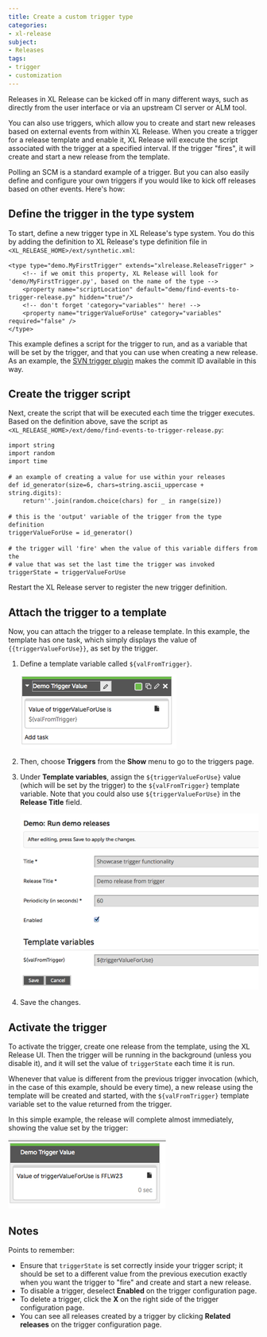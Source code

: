 ```yaml
---
title: Create a custom trigger type
categories:
- xl-release
subject:
- Releases
tags:
- trigger
- customization
---
```


Releases in XL Release can be kicked off in many different ways, such as directly from the user interface or via an upstream CI server or ALM tool.

You can also use triggers, which allow you to create and start new releases based on external events from within XL Release. When you create a trigger for a release template and enable it, XL Release will execute the script associated with the trigger at a specified interval. If the trigger "fires", it will create and start a new release from the template.

Polling an SCM is a standard example of a trigger. But you can also easily define and configure your own triggers if you would like to kick off releases based on other events. Here's how:

## Define the trigger in the type system

To start, define a new trigger type in XL Release's type system. You do this by adding the definition to XL Release's type definition file in `<XL_RELEASE_HOME>/ext/synthetic.xml`:

    <type type="demo.MyFirstTrigger" extends="xlrelease.ReleaseTrigger" >
        <!-- if we omit this property, XL Release will look for 'demo/MyFirstTrigger.py', based on the name of the type -->
        <property name="scriptLocation" default="demo/find-events-to-trigger-release.py" hidden="true"/>
        <!-- don't forget 'category="variables"' here! -->
        <property name="triggerValueForUse" category="variables" required="false" />
    </type>

This example defines a script for the trigger to run, and as a variable that will be set by the trigger, and that you can use when creating a new release. As an example, the [SVN trigger plugin](/xl-release/concept/introduction-to-the-xl-release-svn-trigger-plugin.html) makes the commit ID available in this way.

## Create the trigger script

Next, create the script that will be executed each time the trigger executes. Based on the definition above, save the script as `<XL_RELEASE_HOME>/ext/demo/find-events-to-trigger-release.py`:

    import string
    import random
    import time

    # an example of creating a value for use within your releases
    def id_generator(size=6, chars=string.ascii_uppercase + string.digits):
        return''.join(random.choice(chars) for _ in range(size))

    # this is the 'output' variable of the trigger from the type definition
    triggerValueForUse = id_generator()

    # the trigger will 'fire' when the value of this variable differs from the
    # value that was set the last time the trigger was invoked
    triggerState = triggerValueForUse

Restart the XL Release server to register the new trigger definition.

## Attach the trigger to a template

Now, you can attach the trigger to a release template. In this example, the template has one task, which simply displays the value of `{{triggerValueForUse}}`, as set by the trigger.

1. Define a template variable called `${valFromTrigger}`.

    ![Template variable](../images/task-to-showcase-value.png)

1. Then, choose **Triggers** from the **Show** menu to go to the triggers page.
1. Under **Template variables**, assign the `${triggerValueForUse}` value (which will be set by the trigger) to the `${valFromTrigger}` template variable. Note that you could also use `${triggerValueForUse}` in the **Release Title** field.

    ![Trigger definition](../images/trigger-definition.png)

1. Save the changes.

## Activate the trigger

To activate the trigger, create one release from the template, using the XL Release UI. Then the trigger will be running in the background (unless you disable it), and it will set the value of `triggerState` each time it is run.

Whenever that value is different from the previous trigger invocation (which, in the case of this example, should be every time), a new release using the template will be created and started, with the `${valFromTrigger}` template variable set to the value returned from the trigger.

In this simple example, the release will complete almost immediately, showing the value set by the trigger:

![Value set by target](../images/values-from-trigger-executing.png)

## Notes

Points to remember:

* Ensure that `triggerState` is set correctly inside your trigger script; it should be set to a different value from the previous execution exactly when you want the trigger to "fire" and create and start a new release.
* To disable a trigger, deselect **Enabled** on the trigger configuration page.
* To delete a trigger, click the **X** on the right side of the trigger configuration page.
* You can see all releases created by a trigger by clicking **Related releases** on the trigger configuration page.
